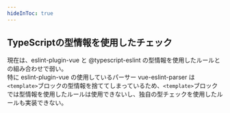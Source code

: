 ```yaml
---
hideInToc: true
---
```


## TypeScriptの型情報を使用したチェック

現在は、eslint-plugin-vue と @typescript-eslint の型情報を使用したルールとの組み合わせで弱い。\
特に eslint-plugin-vue の使用しているパーサー vue-eslint-parser は`<template>`ブロックの型情報を捨ててしまっているため、`<template>`ブロックでは型情報を使用したルールは使用できないし、独自の型チェックを使用したルールも実装できない。
